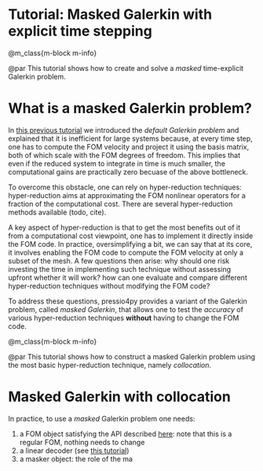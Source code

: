 
# Tutorial: Masked Galerkin with explicit time stepping

@m_class{m-block m-info}

@par
This tutorial shows how to create and solve a *masked* time-explicit Galerkin problem.

# What is a masked Galerkin problem?

In [this previous tutorial](./md_pages_tutorials_tutorial3.html) we introduced the *default Galerkin problem*
and explained that it is inefficient for large systems because, at every time step,
one has to compute the FOM velocity and project it using the basis matrix,
both of which scale with the FOM degrees of freedom.
This implies that even if the reduced system to integrate in time is much smaller,
the computational gains are practically zero becuase of the above bottleneck.

To overcome this obstacle, one can rely on hyper-reduction techniques:
hyper-reduction aims at approximating the FOM nonlinear operators for a fraction
of the computational cost.
There are several hyper-reduction methods available (todo, cite).

A key aspect of hyper-reduction is that to get the most benefits out of it
from a computational cost viewpoint, one has to implement it directly inside the FOM code.
In practice, oversimplifying a bit, we can say that at its core, it involves enabling
the FOM code to compute the FOM velocity at only a subset of the mesh.
A few questions then arise: why should one risk investing the time in
implementing such technique without assessing upfront whether it will work?
how can one evaluate and compare different hyper-reduction techniques without modifying the FOM code?

To address these questions, pressio4py provides a variant of the Galerkin problem,
called *masked Galerkin*, that allows one to test the *accuracy* of various
hyper-reduction techniques **without** having to change the FOM code.


@m_class{m-block m-info}

@par
This tutorial shows how to construct a masked Galerkin problem using the most
basic hyper-reduction technique, namely *collocation*.


# Masked Galerkin with collocation


In practice, to use a *masked* Galerkin problem one needs:
1. a FOM object satisfying the API described [here](file:///Users/fnrizzi/Desktop/work/ROM/gitrepos/pressio4py/docs/html/md_pages_prepare_your_app.html): note that this is a regular FOM, nothing needs to change
2. a linear decoder (see [this tutorial](./md_pages_tutorials_tutorial1.html))
3. a masker object: the role of the ma









<!-- pressio4py supports different variants of Galerkin, as we will show in subsequent tutorials. -->
<!-- The "default" qualification in pressio4py refers to a -->
<!-- formulation that does *not* use hyper-reduction. -->
<!-- Suppose that your full-order model (FOM) is written as -->
<!-- @f[ -->
<!-- \frac{d \boldsymbol{y}}{dt} = -->
<!-- \boldsymbol{f}(\boldsymbol{y},t; \boldsymbol{\mu}), -->
<!-- \quad \boldsymbol{y}(0;\boldsymbol{\mu}) = \boldsymbol{y}(\boldsymbol{\mu}), -->
<!-- @f] -->

<!-- where @f$y@f$ is the FOM state and @f$f(...)@f$ is the FOM velocity. -->
<!-- Both @f$y@f$ and @f$f@f$ are large, see figure below. -->
<!-- @image html tut_gal_1_f1.png width=30% -->

<!-- @m_class{m-block m-info} -->

<!-- @par Default Galerkin -->
<!-- pressio4py defines a *default Galerkin* problem as: -->
<!-- @f[ -->
<!-- \dot{\hat{\mathbf{y}}}(t;\mathbf{\mu}) = -->
<!-- \mathbf{\phi}^T -->
<!-- \mathbf{f} -->
<!-- \Big(\mathbf{y}_{ref}(\mathbf{\mu}) -->
<!-- + \mathbf{\phi}\hat{\mathbf{y}} \Big) -->
<!-- @f] -->

<!-- where @f$\hat{y}@f$ is the reduced state, also called generalized coordinates, -->
<!-- @f$y@f$ is the full-order model (FOM) state, -->
<!-- @f$y_{ref}@f$ is a reference FOM state, @f$\phi@f$ is the orthonormal basis, and -->
<!-- @f$f(...)@f$ is the FOM velocity. Schematically, this system corresponds -->
<!-- to the figure below. -->
<!-- @image html tut_gal_1_f2.png width=65% -->

<!-- # How to create a default Galerkin problem? -->

<!-- To create a default Galerkin problem object, one needs: -->
<!-- 1. a FOM object satisfying the API described [here](file:///Users/fnrizzi/Desktop/work/ROM/gitrepos/pressio4py/docs/html/md_pages_prepare_your_app.html) -->
<!-- 2. a linear decoder (see [this tutorial](./md_pages_tutorials_tutorial1.html)) -->
<!-- 3. a rom state -->
<!-- 4. a FOM reference state -->

<!-- The synopsis is as follows: -->

<!-- ```py -->
<!-- problem = rom.galerkin.default.ProblemForwardEuler(fomObj, decoder, yRom, yRef) -->
<!-- ``` -->
<!-- Here we highlight that the problem class is within the `default` -->
<!-- module and that the time stepping scheme is part of the class name. -->
<!-- This stems from the fact that the Python bindings are built -->
<!-- from the C++ library, which is heavy on templates, thus leading to this solution. -->

<!-- To select a different time stepping scheme, one can change the last -->
<!-- part of the class name. -->
<!-- We currently support forward Euler and 4th-order Runge Kutta, and are -->
<!-- adding several others. The doc will be updated as we make progress. -->
<!-- For RK4, one would do: -->

<!-- ```py -->
<!-- problem = rom.galerkin.default.ProblemRK4(fomObj, decoder, yRom, yRef) -->
<!-- ``` -->

<!-- # How to solve a default Galerkin problem? -->

<!-- Once the target problem object is created, the reduced system -->
<!-- can be integrated in time. Here we provide the most basic function -->
<!-- to do so, which advances the system for a fixed number of steps. -->
<!-- Synopsis: -->

<!-- ```py -->
<!-- rom.galerkin.advanceNSteps(problem,     # problem object -->
<!-- 				           yRom,        # rom state to advance -->
<!-- 						   t0,          # initial time -->
<!-- 						   dt,          # time step -->
<!-- 						   Nsteps       # number of steps -->
<!-- 						   [, observer] # optional observer (see below) -->
<!-- 						   ) -->
<!-- ``` -->
<!-- The optional argument allows one to pass an "observer" object whose -->
<!-- purpose is to monitor the evolution of the reduced state. -->
<!-- The observer is called back by pressio4py during the time integration -->
<!-- at every time step. This can be useful to, e.g., save the -->
<!-- generalized coordinates, or usign them to perfom some other operation. -->

<!-- The observer class must meee the following API: -->
<!-- ```py -->
<!-- class OdeObserver: -->
<!--   def __init__(self): pass -->

<!--   def __call__(self, timeStep, time, romState): -->
<!-- 	# do what you want with romState -->
<!-- ``` -->
<!-- Note that we are working on enriching the API to integrate in time. -->
<!-- For example, we will soon support function class to advance the problem -->
<!-- until a condition is met, or until a target time is reached. -->


<!-- # Want to see all the above pieces in action? -->

<!-- Look at [this demo](./md_pages_demos_demo1.html) that uses -->
<!-- default Galerkin for a 1d PDE. -->


<!-- # Some considerations -->
<!-- @m_class{m-block m-warning} -->

<!-- @par -->
<!-- One might wonder how the above formulation can be efficient, -->
<!-- given that the right-hand side of the reduced system scales -->
<!-- with the FOM degrees of freedom. -->
<!-- This is true: the reduced system obtained from a -->
<!-- *default* problem reduces the spatial degrees of freedom, -->
<!-- but is typically not efficient because at every evaluation of the RHS, -->
<!-- it requires a large matrix vector product. -->
<!-- Thus, a default Galerkin is typically used for exploratory -->
<!-- analysis when computational efficiency is **not** a primary -->
<!-- goal, e.g. to test the feasibility of ROMs for a target problem, -->
<!-- or try different basis. -->
<!-- When computational efficiency is critical, one needs to -->
<!-- resort to hyper-reduction techniques to reduce the cost of the matrix-vector -->
<!-- product. This is covered in subsequent tutorials. -->
